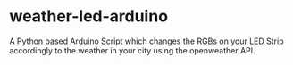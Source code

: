 # weather-led-arduino
A Python based Arduino Script which changes the RGBs on your LED Strip accordingly to the weather in your city using the openweather API.
